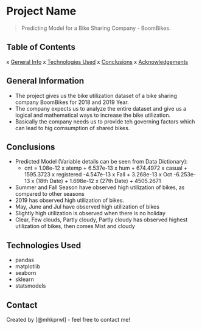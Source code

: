 # Project Name
> Predicting Model for a Bike Sharing Company - BoomBikes.


## Table of Contents
 x  [General Info](#general-information)
 x  [Technologies Used](#technologies-used)
 x  [Conclusions](#conclusions)
 x  [Acknowledgements](#acknowledgements)

<!-- You can include any other section that is pertinent to your problem -->

## General Information
- The project gives us the bike utilization dataset of a bike sharing company BoomBikes for 2018 and 2019 Year.
- The company expects us to analyze the entire dataset and give us a logical and mathematical ways to increase the bike utilization.
- Basically the company needs us to provide teh governing factors which can lead to hig comsumption of shared bikes. 

<!-- You don't have to answer all the questions - just the ones relevant to your project. -->

## Conclusions
- Predicted Model (Variable details can be seen from Data Dictionary):
    -   cnt = 1.08e-12 x atemp + 6.537e-13 x hum + 674.4972 x casual + 1595.3723 x registered -4.547e-13 x Fall + 3.268e-13 x Oct -6.253e-13 x (18th Date) + 1.698e-12 x (27th Date) + 4505.2671
- Summer and Fall Season have observed high utilization of bikes, as compared to other seasons
- 2019 has observed high utilization of bikes.
- May, June and Jul have observed high utilization of bikes
- Slightly high utilization is observed when there is no holiday
- Clear, Few clouds, Partly cloudy, Partly cloudy has observed highest utilization of bikes, then comes Mist and cloudy


<!-- You don't have to answer all the questions - just the ones relevant to your project. -->


## Technologies Used
- pandas
- matplotlib
- seaborn
- sklearn
- statsmodels


<!-- As the libraries versions keep on changing, it is recommended to mention the version of library used in this project -->

## Contact
Created by [@mhkprwl] - feel free to contact me!


<!-- Optional -->
<!-- ## License -->
<!-- This project is open source and available under the [... License](). -->

<!-- You don't have to include all sections - just the one's relevant to your project -->